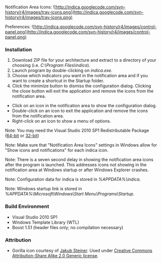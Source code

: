 Notification Area Icons:
![http://indica.googlecode.com/svn-history/r4/images/tray-icons.png](http://indica.googlecode.com/svn-history/r4/images/tray-icons.png)

Preferences:
![http://indica.googlecode.com/svn-history/r4/images/control-panel.png](http://indica.googlecode.com/svn-history/r4/images/control-panel.png)

### Installation ###
  1. Download ZIP file for your architecture and extract to a directory of your choosing (i.e. _C:\Program Files\indica_).
  1. Launch program by double-clicking on _indica.exe_.
  1. Choose which indicators you want in the notification area and if you want to create a shortcut in the Startup folder.
  1. Click the minimize button to dismiss the configuration dialog. Clicking the close button will exit the application and remove the icons from the notification area.
  * Click on an icon in the notification area to show the configuration dialog.
  * Double-click on an icon to exit the application and remove the icons from the notification area.
  * Right-click on an icon to show a menu of options.

Note: You may need the Visual Studio 2010 SP1 Redistributable Package ([64-bit](http://www.microsoft.com/en-us/download/details.aspx?id=13523) or [32-bit](http://www.microsoft.com/en-us/download/details.aspx?id=8328))

Note: Make sure that "Notification Area Icons" settings in Windows allow for "Show icons and notifications" for each indica icon.

Note: There is a seven second delay in showing the notification area icons after the program is launched. This addresses icons not showing in the notification area at Windows startup or after Windows Explorer crashes.

Note: Configuration data for indica is stored in _%APPDATA%\indica_.

Note: Windows startup link is stored in _%APPDATA%\Microsoft\Windows\Start Menu\Programs\Startup_.

### Build Environment ###
  * Visual Studio 2010 SP1
  * Windows Template Library (WTL)
  * Boost 1.51 (header files only; no compilation necessary)

### Attribution ###
  * Gorilla icon courtesy of [Jakub Steiner](http://art.gnome.org/themes/icon/1297).  Used under [Creative Commons Attribution-Share Alike 2.0 Generic license](http://creativecommons.org/licenses/by-sa/2.0/).